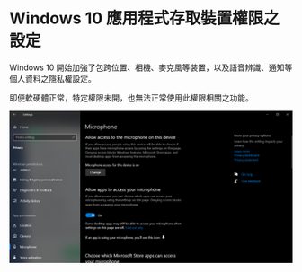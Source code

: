# Windows 10 應用程式存取裝置權限之設定

Windows 10 開始加強了包跨位置、相機、麥克風等裝置，以及語音辨識、通知等個人資料之隱私權設定。

即便軟硬體正常，特定權限未開，也無法正常使用此權限相關之功能。

![](../.gitbook/assets/image%20%289%29.png)

